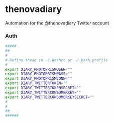 # thenovadiary
Automation for the @thenovadiary Twitter account


### Auth

```bash 
#####
##
#
# Define these in ~/.bashrc or ~/.bash_profile
#
export DIARY_PHOTOPRISMUSER=""
export DIARY_PHOTOPRISMPASS=""
export DIARY_PHOTOPRISMCONN=""
export DIARY_TWITTERTOKEN=""
export DIARY_TWITTERTOKENSECRET=""
export DIARY_TWITTERCONSUMERKEY=""
export DIARY_TWITTERCONSUMERKEYSECRET=""
#
#
##
######

```